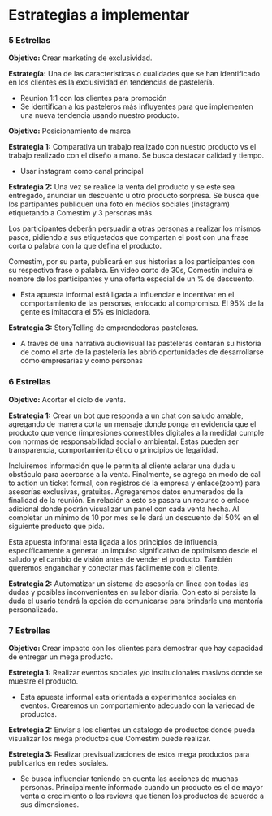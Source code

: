 # Estrategias a implementar

### 5 Estrellas

**Objetivo:** Crear marketing de exclusividad.

**Estrategía:** Una de las caracteristicas o cualidades que se han identificado en los clientes es la exclusividad en tendencias de pastelería.
- Reunion 1:1 con los clientes para promoción
- Se identifican a los pasteleros más influyentes para que implementen una nueva tendencia usando nuestro producto.

**Objetivo:** Posicionamiento de marca

**Estrategia 1:** Comparativa un trabajo realizado con nuestro producto vs el trabajo realizado con el diseño a mano. Se busca destacar calidad y tiempo.
- Usar instagram como canal principal

**Estrategia 2:** Una vez se realice la venta del producto y se este sea entregado, anunciar un descuento u otro producto sorpresa. Se busca que los partipantes publiquen una foto en medios sociales (instagram) etiquetando a Comestim y 3 personas más.

Los participantes deberán persuadir a otras personas a realizar los mismos pasos, pidiendo a sus etiquetados que compartan el post con una frase corta o palabra con la que defina el producto.

Comestim, por su parte, publicará en sus historias a los participantes con su respectiva frase o palabra. En video corto de 30s, Comestín incluirá el nombre de los participantes y una oferta especial de un % de descuento.

- Esta apuesta informal está ligada a influenciar e incentivar en el comportamiento de las personas, enfocado al compromiso. El 95% de la gente es imitadora el 5% es iniciadora.

**Estrategia 3:** StoryTelling de emprendedoras pasteleras.
- A traves de una narrativa audiovisual las pasteleras contarán su historia de como el arte de la pastelería les abrió oportunidades de desarrollarse cómo empresarias y como personas

### 6 Estrellas

**Objetivo:** Acortar el ciclo de venta.

**Estrategia 1:** Crear un bot que responda a un chat con saludo amable, agregando de manera corta un mensaje donde ponga en evidencia que el producto que vende (impresiones comestibles digitales a la medida) cumple con normas de responsabilidad social o ambiental. Estas pueden ser transparencia, comportamiento ético o principios de legalidad.

Incluiremos información que le permita al cliente aclarar una duda u obstáculo para acercarse a la venta.
Finalmente, se agrega en modo de call to action un ticket formal, con registros de la empresa y enlace(zoom) para asesorías exclusivas, gratuitas. Agregaremos datos enumerados de la finalidad de la reunión. En relación a esto se pasara un recurso o enlace adicional donde podrán visualizar un panel con cada venta hecha. Al completar un mínimo de 10 por mes se le dará un descuento del 50% en el siguiente producto que pida.

Esta apuesta informal esta ligada a los principios de influencia, específicamente a generar un impulso significativo de optimismo desde el saludo y el cambio de visión antes de vender el producto. También queremos enganchar y conectar mas fácilmente con el cliente.

**Estrategia 2:** Automatizar un sistema de asesoría en línea con todas las dudas y posibles inconvenientes en su labor diaria. Con esto si persiste la duda el usario tendrá la opción de comunicarse para brindarle una mentoría personalizada.

### 7 Estrellas

**Objetivo:** Crear impacto con los clientes para demostrar  que hay capacidad de entregar un mega producto.

**Estretegia 1:** Realizar eventos sociales y/o institucionales masivos donde se muestre el producto.

- Esta apuesta informal esta orientada a experimentos sociales en eventos. Crearemos un comportamiento adecuado con la variedad de productos.

**Estretegia 2:** Envíar a los clientes un catalogo de productos donde pueda visualizar los mega productos que Comestim puede realizar.

**Estretegia 3:** Realizar previsualizaciones de estos mega productos para publicarlos en redes sociales.

- Se busca influenciar teniendo en cuenta las acciones de muchas personas. Principalmente informado cuando un producto es el de mayor venta o crecimiento o los reviews que tienen los productos de acuerdo a sus dimensiones.